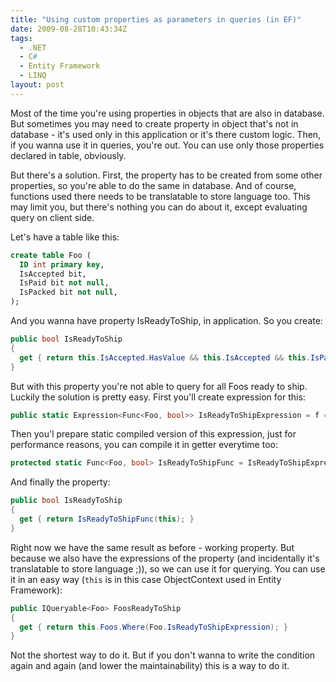 ```yaml
---
title: "Using custom properties as parameters in queries (in EF)"
date: 2009-08-28T10:43:34Z
tags:
  - .NET
  - C#
  - Entity Framework
  - LINQ
layout: post
---
```

Most of the time you're using properties in objects that are also in database. But sometimes you may need to create property in object that's not in database - it's used only in this application or it's there custom logic. Then, if you wanna use it in queries, you're out. You can use only those properties declared in table, obviously.

But there's a solution. First, the property has to be created from some other properties, so you're able to do the same in database. And of course, functions used there needs to be translatable to store language too. This may limit you, but there's nothing you can do about it, except evaluating query on client side.

Let's have a table like this:

```sql
create table Foo (
  ID int primary key,
  IsAccepted bit,
  IsPaid bit not null,
  IsPacked bit not null,
);
```

And you wanna have property IsReadyToShip, in application. So you create:

```csharp
public bool IsReadyToShip
{
  get { return this.IsAccepted.HasValue && this.IsAccepted && this.IsPaid && this.IsPacked; }
}
```

But with this property you're not able to query for all Foos ready to ship. Luckily the solution is pretty easy. First you'll create expression for this:

```csharp
public static Expression<Func<Foo, bool>> IsReadyToShipExpression = f => f.IsAccepted.HasValue && f.IsAccepted && f.IsPaid && f.IsPacked;
```

Then you'l prepare static compiled version of this expression, just for performance reasons, you can compile it in getter everytime too:

```csharp
protected static Func<Foo, bool> IsReadyToShipFunc = IsReadyToShipExpression.Compile();
```

And finally the property:

```csharp
public bool IsReadyToShip
{
  get { return IsReadyToShipFunc(this); }
}
```

Right now we have the same result as before - working property. But because we also have the expressions of the property (and incidentally it's translatable to store language ;)), so we can use it for querying. You can use it in an easy way (`this` is in this case ObjectContext used in Entity Framework):

```csharp
public IQueryable<Foo> FoosReadyToShip
{
  get { return this.Foos.Where(Foo.IsReadyToShipExpression); }
}
```

Not the shortest way to do it. But if you don't wanna to write the condition again and again (and lower the maintainability) this is a way to do it.